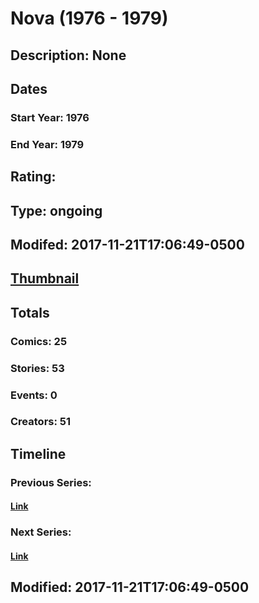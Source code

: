 # Nova (1976 - 1979)
## Description: None
## Dates
### Start Year: 1976
### End Year: 1979
## Rating: 
## Type: ongoing
## Modifed: 2017-11-21T17:06:49-0500
## [Thumbnail](http://i.annihil.us/u/prod/marvel/i/mg/5/03/5131028f72f74.jpg)
## Totals
### Comics: 25
### Stories: 53
### Events: 0
### Creators: 51
## Timeline
### Previous Series: 
#### [Link]()
### Next Series: 
#### [Link]()
## Modified: 2017-11-21T17:06:49-0500